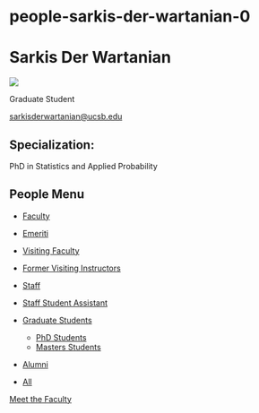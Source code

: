 # people-sarkis-der-wartanian-0

# Sarkis Der Wartanian

![](https://www.pstat.ucsb.edu/sites/default/files/styles/people_node/public/people/photo/Sarkis%20der%20Wartanian_PSTAT_001.jpg?itok=4BIwj92f)

Graduate Student

[sarkisderwartanian@ucsb.edu](mailto:sarkisderwartanian@ucsb.edu)

## Specialization:

PhD in Statistics and Applied Probability

## People Menu

- [Faculty](/people/academic "Faculty")
- [Emeriti](/people/emeriti "Emeriti")
- [Visiting Faculty](/people/visiting "Visiting Faculty")
- [Former Visiting Instructors](/people/lecturer "Former Visiting Instructors")
- [Staff](/people/staff)
- [Staff Student Assistant](/people/researcher "Staff Student Assistant")
- [Graduate Students](/people/student "Graduate Students")
  
  - [PhD Students](/people/student/phd "PhD Students")
  - [Masters Students](/people/student/masters "Masters Students")
- [Alumni](/people/alumni)
- [All](/people/all)

[Meet the Faculty](/people/meet-the-faculty)